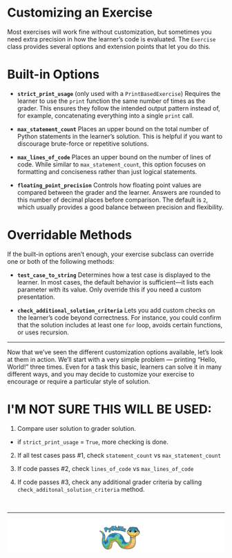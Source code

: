 # Customizing an Exercise

Most exercises will work fine without customization, but sometimes you need extra precision in how the learner’s code is evaluated. The `Exercise` class provides several options and extension points that let you do this.

# Built-in Options

* **`strict_print_usage`** (only used with a `PrintBasedExercise`)
  Requires the learner to use the `print` function the same number of times as the grader. This ensures they follow the intended output pattern instead of, for example, concatenating everything into a single `print` call.

* **`max_statement_count`**
  Places an upper bound on the total number of Python statements in the learner’s solution. This is helpful if you want to discourage brute-force or repetitive solutions.

* **`max_lines_of_code`**
  Places an upper bound on the number of lines of code. While similar to `max_statement_count`, this option focuses on formatting and conciseness rather than just logical statements.

* **`floating_point_precision`**
  Controls how floating point values are compared between the grader and the learner. Answers are rounded to this number of decimal places before comparison. The default is `2`, which usually provides a good balance between precision and flexibility.

# Overridable Methods

If the built-in options aren’t enough, your exercise subclass can override one or both of the following methods:

* **`test_case_to_string`**
  Determines how a test case is displayed to the learner. In most cases, the default behavior is sufficient—it lists each parameter with its value. Only override this if you need a custom presentation.

* **`check_additional_solution_criteria`**
  Lets you add custom checks on the learner’s code beyond correctness. For instance, you could confirm that the solution includes at least one `for` loop, avoids certain functions, or uses recursion.

**********

Now that we’ve seen the different customization options available, let’s look at them in action. We’ll start with a very simple problem — printing “Hello, World!” three times. Even for a task this basic, learners can solve it in many different ways, and you may decide to customize your exercise to encourage or require a particular style of solution.




# I'M NOT SURE THIS WILL BE USED:

1) Compare user solution to grader solution.

  * if `strict_print_usage` = `True`, more checking is done.

2) If all test cases pass #1, check `statement_count` vs `max_statement_count`

3) If code passes #2, check `lines_of_code` vs `max_lines_of_code`

4) If code passes #3, check any additional grader criteria by calling `check_additonal_solution_criteria` method.

<BR>

************

[![PySkillz](../../graphics/PySkillzFooter.png)](skillz-catalog)
